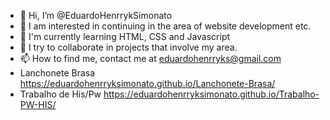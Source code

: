 - 👋 Hi, I’m @EduardoHenrrykSimonato
- 👀 I am interested in continuing in the area of website development etc.
- 🌱 I'm currently learning HTML, CSS and Javascript
- 💞️ I try to collaborate in projects that involve my area.
- 📫 How to find me, contact me at eduardohenrryks@gmail.com
- Lanchonete Brasa https://eduardohenrryksimonato.github.io/Lanchonete-Brasa/
- Trabalho de His/Pw https://eduardohenrryksimonato.github.io/Trabalho-PW-HIS/

<!---
EduardoHenrrykSimonato/EduardoHenrrykSimonato is a ✨ special ✨ repository because its `README.md` (this file) appears on your GitHub profile.
You can click the Preview link to take a look at your changes.
--->
